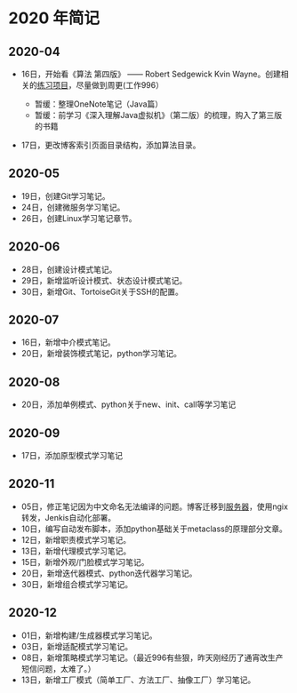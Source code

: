 # 2020 年简记

## 2020-04

* 16日，开始看《算法 第四版》 —— Robert Sedgewick Kvin Wayne。创建相关的[练习项目](https://github.com/wwllong/algorithms)，尽量做到周更(工作996）
  * 暂缓：整理OneNote笔记（Java篇）
  * 暂缓：前学习《深入理解Java虚拟机》（第二版）的梳理，购入了第三版的书籍

* 17日，更改博客索引页面目录结构，添加算法目录。

## 2020-05

* 19日，创建Git学习笔记。
* 24日，创建微服务学习笔记。
* 26日，创建Linux学习笔记章节。

## 2020-06

* 28日，创建设计模式笔记。
* 29日，新增监听设计模式、状态设计模式笔记。
* 30日，新增Git、TortoiseGit关于SSH的配置。

## 2020-07

* 16日，新增中介模式笔记。
* 20日，新增装饰模式笔记，python学习笔记。

## 2020-08

* 20日，添加单例模式、python关于new、init、call等学习笔记

## 2020-09

* 17日，添加原型模式学习笔记

## 2020-11

* 05日，修正笔记因为中文命名无法编译的问题。博客迁移到[服务器](http://120.79.79.202:8181/)，使用ngix转发，Jenkis自动化部署。
* 10日，编写自动发布脚本，添加python基础关于metaclass的原理部分文章。
* 12日，新增职责模式学习笔记。
* 13日，新增代理模式学习笔记。
* 15日，新增外观/门脸模式学习笔记。
* 20日，新增迭代器模式、python迭代器学习笔记。
* 30日，新增组合模式学习笔记。

## 2020-12

* 01日，新增构建/生成器模式学习笔记。
* 03日，新增适配模式学习笔记。
* 08日，新增策略模式学习笔记。（最近996有些狠，昨天刚经历了通宵改生产短信问题，太难了。）
* 13日，新增工厂模式（简单工厂、方法工厂、抽像工厂）学习笔记。
